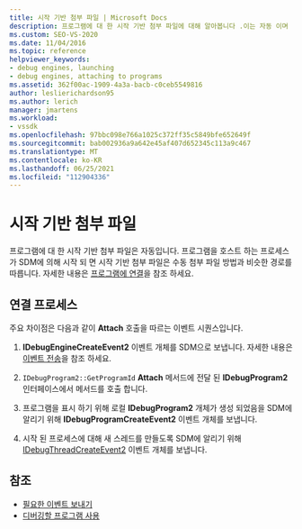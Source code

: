 ```yaml
---
title: 시작 기반 첨부 파일 | Microsoft Docs
description: 프로그램에 대 한 시작 기반 첨부 파일에 대해 알아봅니다 .이는 자동 이며 수동 첨부 파일의 경로와 같은 경로를 따릅니다.
ms.custom: SEO-VS-2020
ms.date: 11/04/2016
ms.topic: reference
helpviewer_keywords:
- debug engines, launching
- debug engines, attaching to programs
ms.assetid: 362f00ac-1909-4a3a-bacb-c0ceb5549816
author: leslierichardson95
ms.author: lerich
manager: jmartens
ms.workload:
- vssdk
ms.openlocfilehash: 97bbc098e766a1025c372ff35c5849bfe652649f
ms.sourcegitcommit: bab002936a9a642e45af407d652345c113a9c467
ms.translationtype: MT
ms.contentlocale: ko-KR
ms.lasthandoff: 06/25/2021
ms.locfileid: "112904336"
---
```

# <a name="launch-based-attachment"></a>시작 기반 첨부 파일
프로그램에 대 한 시작 기반 첨부 파일은 자동입니다. 프로그램을 호스트 하는 프로세스가 SDM에 의해 시작 되 면 시작 기반 첨부 파일은 수동 첨부 파일 방법과 비슷한 경로를 따릅니다. 자세한 내용은 [프로그램에 연결](../../extensibility/debugger/attaching-to-the-program.md)을 참조 하세요.

## <a name="the-attaching-process"></a>연결 프로세스
 주요 차이점은 다음과 같이 **Attach** 호출을 따르는 이벤트 시퀀스입니다.

1. **IDebugEngineCreateEvent2** 이벤트 개체를 SDM으로 보냅니다. 자세한 내용은 [이벤트 전송](../../extensibility/debugger/sending-events.md)을 참조 하세요.

2. `IDebugProgram2::GetProgramId` **Attach** 메서드에 전달 된 **IDebugProgram2** 인터페이스에서 메서드를 호출 합니다.

3. 프로그램을 표시 하기 위해 로컬 **IDebugProgram2** 개체가 생성 되었음을 SDM에 알리기 위해 **IDebugProgramCreateEvent2** 이벤트 개체를 보냅니다.

4. 시작 된 프로세스에 대해 새 스레드를 만들도록 SDM에 알리기 위해 [IDebugThreadCreateEvent2](../../extensibility/debugger/reference/idebugthreadcreateevent2.md) 이벤트 개체를 보냅니다.

## <a name="see-also"></a>참조
- [필요한 이벤트 보내기](../../extensibility/debugger/sending-the-required-events.md)
- [디버깅할 프로그램 사용](../../extensibility/debugger/enabling-a-program-to-be-debugged.md)

